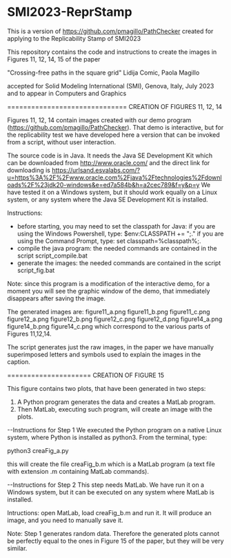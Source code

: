 # SMI2023-ReprStamp
This is a version of https://github.com/pmagillo/PathChecker created for applying to the Replicability Stamp of SMI2023

This repository contains the code and instructions to create the images in Figures 11, 12, 14, 15 of the paper

  "Crossing-free paths in the square grid"
  Lidija Comic, Paola Magillo

accepted for Solid Modeling International (SMI), Genova, Italy, July 2023 and to appear in Computers and Graphics

==============================
CREATION OF FIGURES 11, 12, 14

Figures 11, 12, 14 contain images created with our demo program (https://github.com/pmagillo/PathChecker).
That demo is interactive, but for the replicability test we have developed here a version that can be invoked from a script, without user interaction.

The source code is in Java. 
It needs the Java SE Development Kit which can be downloaded from
http://www.oracle.com/
and the direct link for downloading is
https://urlsand.esvalabs.com/?u=https%3A%2F%2Fwww.oracle.com%2Fjava%2Ftechnologies%2Fdownloads%2F%23jdk20-windows&e=ed7a584b&h=a2cec789&f=y&p=y 
We have tested it on a Windows system, but it should work equally on a Linux system, or any system where the Java SE Development Kit is installed.

Instructions:
- before starting, you may need to set the classpath for Java:
  if you are using the Windows Powershell, type: $env:CLASSPATH += ";."
  if you are using the Command Prompt, type: set classpath=%classpath%;.
- compile the java program: the needed commands are contained in the script  script_compile.bat
- generate the images: the needed commands are contained in the script  script_fig.bat

Note: since this program is a modification of the interactive demo, for a moment you will see the graphic window of the demo, that immediately disappears after saving the image.

The generated images are:
figure11_a.png  figure11_b.png  figure11_c.png
figure12_a.png  figure12_b.png  figure12_c.png	figure12_d.png
figure14_a.png  figure14_b.png  figure14_c.png
which correspond to the various parts of Figures 11,12,14.

The script generates just the raw images, in the paper we have manually superimposed letters and symbols used to explain the images in the caption.

=====================
CREATION OF FIGURE 15

This figure contains two plots, that have been generated in two steps:

1) A Python program generates the data and creates a MatLab program.
2) Then MatLab, executing such program, will create an image with the plots.

--Instructions for Step 1
We executed the Python program on a native Linux system, where Python is installed as python3. From the terminal, type:

  python3  creaFig_a.py

this will create the file  creaFig_b.m  which is a MatLab program (a text file with extension .m containing MatLab commands).

--Instructions for Step 2
This step needs MatLab. We have run it on a Windows system, but it can be executed on any system where MatLab is installed.

Intructions:
open MatLab, load  creaFig_b.m  and run it. It will produce an image, and you need to manually save it.
 
Note: Step 1 generates random data. Therefore the generated plots cannot be perfectly equal to the ones in Figure 15 of the paper, but they will be 
very similar.

